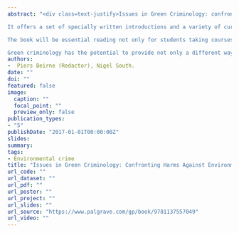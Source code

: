 ```yaml
---
abstract: "<div class=text-justify>Issues in Green Criminology: confronting harms against environments, humanity and other animals aims to provide, if not a manifesto, then at least a significant resource for thinking about green criminology, a rapidly developing field.

It offers a set of specially written introductions and a variety of current and new directions, wide-ranging in scope and international in terms of coverage and contributors. It provides focused discussions of current and cutting edge issues that will influence the emergence of a coherent perspective on green issues. The contributors are drawn from the leading thinkers in the field. The twelve chapters of the book explore the myriad ways in which governments, transnational corporations, military apparatuses and ordinary people going about their everyday lives routinely harm environments, other animals and humanity.

The book will be essential reading not only for students taking courses in colleges and universities but also for activists in the environmental and animal rights movements. Its concern is with an ever-expanding agenda - the whys, the hows and the whens of the generation and control of the many aspects of harm to environments, ecological systems and all species of animals, including humans. These harms include, but are not limited to, exploitation, modes of discrimination and disempowerment, degradation, abuse, exclusion, pain, injury, loss and suffering. Straddling and intersecting these many forms of harm are key concepts for a green criminology such as gender inequalities, racism, dominionism and speciesism, classism, the north/south divide, the accountability of science, and the ethics of global capitalist expansion.

Green criminology has the potential to provide not only a different way of examining and making sense of various forms of crime and control responses (some well known, others less so) but can also make explicable much wider connections that are not generally well understood. As all societies face up to the need to confront harms against environments, other animals and humanity, criminology will have a major role to play. This book will be an essential part of this process.</div>"
authors:
-  Piers Beirne (Redactor), Nigel South.
date: ""
doi: ""
featured: false
image:
  caption: ""
  focal_point: ""
  preview_only: false
publication_types:
- "5"
publishDate: "2017-01-01T00:00:00Z"
slides: 
summary: 
tags:
- Environmental crime
title: "Issues in Green Criminology: Confronting Harms Against Environments, Humanity and Other Animals"
url_code: ""
url_dataset: ""
url_pdf: ""
url_poster: ""
url_project: ""
url_slides: ""
url_source: "https://www.palgrave.com/gp/book/9781137557049"
url_video: ""
---
```


